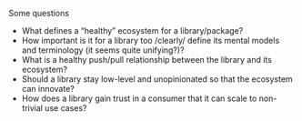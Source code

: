 Some questions
  - What defines a “healthy” ecosystem for a library/package? 
  - How important is it for a library too /clearly/ define its mental models and terminology (it seems quite unifying?)? 
  - What is a healthy push/pull relationship between the library and its ecosystem? 
  - Should a library stay low-level and unopinionated so that the ecosystem can innovate? 
  - How does a library gain trust in a consumer that it can scale to non-trivial use cases?
